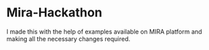 # Mira-Hackathon
I made this with the help of examples available on MIRA platform and making all the necessary changes required.
